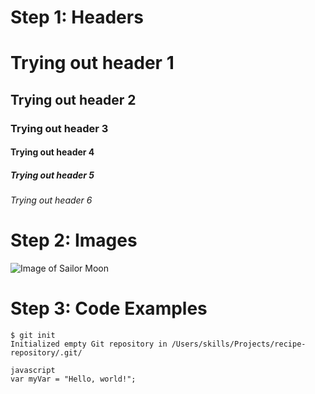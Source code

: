 # Step 1: Headers
# Trying out header 1
## Trying out header 2
### Trying out header 3
#### Trying out header 4
##### Trying out header 5
###### Trying out header 6

# Step 2: Images
![Image of Sailor Moon](https://cdn.shopify.com/s/files/1/1083/2612/files/SM2_480x480.jpg?v=1723524192)

# Step 3: Code Examples
```
$ git init
Initialized empty Git repository in /Users/skills/Projects/recipe-repository/.git/
```

``` 
javascript
var myVar = "Hello, world!";
```